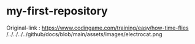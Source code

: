 # my-first-repository
Original-link : https://www.codingame.com/training/easy/how-time-flies
/../../../../github/docs/blob/main/assets/images/electrocat.png

